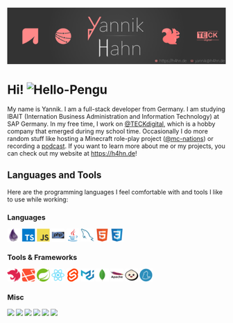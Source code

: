 [![Header](assets/header.png)](https://h4hn.de)

<h1>Hi!
    <img src="https://www.sellercommunity.com/t5/image/serverpage/image-id/1799i260EF3229A56D6C3?v=1.0"
         alt="Hello-Pengu" width="40"/>
</h1>

My name is Yannik. I am a full-stack developer from Germany. I am studying IBAIT 
(Internation Business Administration and Information Technology) at SAP Germany. In my free time, I work on [@TECKdigital](https://github.com/Teck-Digital), which is a hobby company that emerged during my school time. Occasionally I do more random stuff like hosting a Minecraft role-play project ([@mc-nations](https://github.com/mc-nations)) or recording a [podcast](https://podcasters.spotify.com/pod/show/scheisse). If you want to learn more about me or my projects, 
you can check out my website at https://h4hn.de!

## Languages and Tools

Here are the programming languages I feel comfortable with and tools I like to use while working:

### Languages
<code><img src="assets/icons/languages/elixir.svg" width="30"/></code>
<code><img src="assets/icons/languages/typescript.svg" width="30"/></code>
<code><img src="assets/icons/languages/javascript.svg" width="30"/></code>
<code><img src="assets/icons/languages/php.svg" width="30"/></code>
<code><img src="assets/icons/languages/java.svg" width="30"/></code>
<code><img src="assets/icons/languages/mysql.svg" width="30"/></code>
<code><img src="assets/icons/languages/html5.svg" width="30"/></code>
<code><img src="assets/icons/languages/css3.svg" width="30"/></code>


### Tools & Frameworks

<code><img src="assets/icons/tools/nestjs.svg" width="30"/></code>
<code><img src="assets/icons/tools/laravel.svg" width="30"/></code>
<code><img src="assets/icons/tools/spring.svg" width="30"/></code>
<code><img src="assets/icons/tools/react.svg" width="30"/></code>
<code><img src="assets/icons/tools/svelte.svg" width="30"/></code>
<code><img src="assets/icons/tools/materialui.svg" width="30"/></code>
<code><img src="assets/icons/tools/mongodb.svg" width="30"/></code>
<code><img src="assets/icons/tools/apache.svg" width="30"/></code>
<code><img src="assets/icons/tools/bun.svg" width="30"/></code>
<code><img src="assets/icons/tools/yarn.svg" width="30"/></code>

### Misc


<code><img src="https://cdn.jsdelivr.net/gh/devicons/devicon@latest/icons/kubernetes/kubernetes-original.svg" width="30"/></code>
<code><img src="https://cdn.jsdelivr.net/gh/devicons/devicon@latest/icons/grpc/grpc-original.svg" width="30" /></code>
<code><img src="https://cdn.jsdelivr.net/gh/devicons/devicon@latest/icons/argocd/argocd-original.svg" width="30" /></code>
<code><img src="https://cdn.jsdelivr.net/gh/devicons/devicon@latest/icons/vscode/vscode-original.svg" width="30"/></code>
<code><img src="https://cdn.jsdelivr.net/gh/devicons/devicon@latest/icons/jenkins/jenkins-original.svg" width="30" /></code>
<code><img src="https://cdn.jsdelivr.net/gh/devicons/devicon@latest/icons/oauth/oauth-original.svg" width="30"/></code>
          

          
